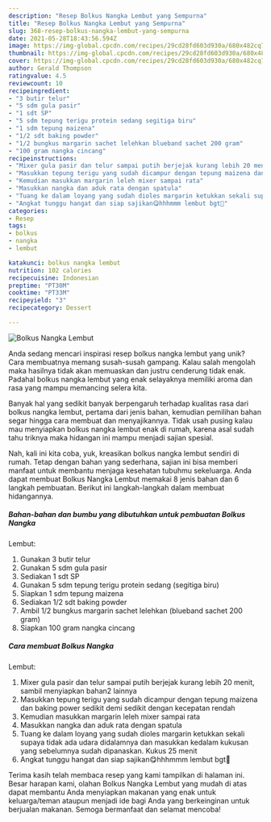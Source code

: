 ```yaml
---
description: "Resep Bolkus Nangka Lembut yang Sempurna"
title: "Resep Bolkus Nangka Lembut yang Sempurna"
slug: 368-resep-bolkus-nangka-lembut-yang-sempurna
date: 2021-05-28T18:43:56.594Z
image: https://img-global.cpcdn.com/recipes/29cd28fd603d930a/680x482cq70/bolkus-nangka-lembut-foto-resep-utama.jpg
thumbnail: https://img-global.cpcdn.com/recipes/29cd28fd603d930a/680x482cq70/bolkus-nangka-lembut-foto-resep-utama.jpg
cover: https://img-global.cpcdn.com/recipes/29cd28fd603d930a/680x482cq70/bolkus-nangka-lembut-foto-resep-utama.jpg
author: Gerald Thompson
ratingvalue: 4.5
reviewcount: 10
recipeingredient:
- "3 butir telur"
- "5 sdm gula pasir"
- "1 sdt SP"
- "5 sdm tepung terigu protein sedang segitiga biru"
- "1 sdm tepung maizena"
- "1/2 sdt baking powder"
- "1/2 bungkus margarin sachet lelehkan blueband sachet 200 gram"
- "100 gram nangka cincang"
recipeinstructions:
- "Mixer gula pasir dan telur sampai putih berjejak kurang lebih 20 menit, sambil menyiapkan bahan2 lainnya"
- "Masukkan tepung terigu yang sudah dicampur dengan tepung maizena dan baking power sedikit demi sedikit dengan kecepatan rendah"
- "Kemudian masukkan margarin leleh mixer sampai rata"
- "Masukkan nangka dan aduk rata dengan spatula"
- "Tuang ke dalam loyang yang sudah dioles margarin ketukkan sekali supaya tidak ada udara didalamnya dan masukkan kedalam kukusan yang sebelumnya sudah dipanaskan. Kukus 25 menit"
- "Angkat tunggu hangat dan siap sajikan😋hhhmmm lembut bgt🤤"
categories:
- Resep
tags:
- bolkus
- nangka
- lembut

katakunci: bolkus nangka lembut 
nutrition: 102 calories
recipecuisine: Indonesian
preptime: "PT30M"
cooktime: "PT33M"
recipeyield: "3"
recipecategory: Dessert

---
```



![Bolkus Nangka
Lembut](https://img-global.cpcdn.com/recipes/29cd28fd603d930a/680x482cq70/bolkus-nangka-lembut-foto-resep-utama.jpg)

Anda sedang mencari inspirasi resep bolkus nangka
lembut yang unik? Cara membuatnya memang susah-susah gampang. Kalau salah mengolah maka hasilnya tidak akan memuaskan dan justru cenderung tidak enak. Padahal bolkus nangka
lembut yang enak selayaknya memiliki aroma dan rasa yang mampu memancing selera kita.



Banyak hal yang sedikit banyak berpengaruh terhadap kualitas rasa dari bolkus nangka
lembut, pertama dari jenis bahan, kemudian pemilihan bahan segar hingga cara membuat dan menyajikannya. Tidak usah pusing kalau mau menyiapkan bolkus nangka
lembut enak di rumah, karena asal sudah tahu triknya maka hidangan ini mampu menjadi sajian spesial.


Nah, kali ini kita coba, yuk, kreasikan bolkus nangka
lembut sendiri di rumah. Tetap dengan bahan yang sederhana, sajian ini bisa memberi manfaat untuk membantu menjaga kesehatan tubuhmu sekeluarga. Anda dapat membuat Bolkus Nangka
Lembut memakai 8 jenis bahan dan 6 langkah pembuatan. Berikut ini langkah-langkah dalam membuat hidangannya.

<!--inarticleads1-->

##### Bahan-bahan dan bumbu yang dibutuhkan untuk pembuatan Bolkus Nangka
Lembut:

1. Gunakan 3 butir telur
1. Gunakan 5 sdm gula pasir
1. Sediakan 1 sdt SP
1. Gunakan 5 sdm tepung terigu protein sedang (segitiga biru)
1. Siapkan 1 sdm tepung maizena
1. Sediakan 1/2 sdt baking powder
1. Ambil 1/2 bungkus margarin sachet lelehkan (blueband sachet 200 gram)
1. Siapkan 100 gram nangka cincang




<!--inarticleads2-->

##### Cara membuat Bolkus Nangka
Lembut:

1. Mixer gula pasir dan telur sampai putih berjejak kurang lebih 20 menit, sambil menyiapkan bahan2 lainnya
1. Masukkan tepung terigu yang sudah dicampur dengan tepung maizena dan baking power sedikit demi sedikit dengan kecepatan rendah
1. Kemudian masukkan margarin leleh mixer sampai rata
1. Masukkan nangka dan aduk rata dengan spatula
1. Tuang ke dalam loyang yang sudah dioles margarin ketukkan sekali supaya tidak ada udara didalamnya dan masukkan kedalam kukusan yang sebelumnya sudah dipanaskan. Kukus 25 menit
1. Angkat tunggu hangat dan siap sajikan😋hhhmmm lembut bgt🤤




Terima kasih telah membaca resep yang kami tampilkan di halaman ini. Besar harapan kami, olahan Bolkus Nangka
Lembut yang mudah di atas dapat membantu Anda menyiapkan makanan yang enak untuk keluarga/teman ataupun menjadi ide bagi Anda yang berkeinginan untuk berjualan makanan. Semoga bermanfaat dan selamat mencoba!
